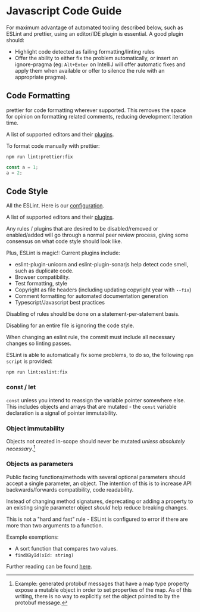 # Javascript Code Guide

For maximum advantage of automated tooling described below, such as
ESLint and prettier, using an editor/IDE plugin is essential. A good
plugin should:

- Highlight code detected as failing formatting/linting rules
- Offer the ability to either fix the problem automatically, or insert
  an ignore-pragma (eg: `Alt+Enter` on IntelliJ will offer automatic
  fixes and apply them when available or offer to silence the rule with
  an appropriate pragma).

## Code Formatting

prettier for code formatting wherever supported. This removes the space
for opinion on formatting related comments, reducing development
iteration time.

A list of supported editors and their
[plugins](https://prettier.io/docs/en/editors.html).

To format code manually with prettier:

```shell script
npm run lint:prettier:fix
```

```typescript
const a = 1;
a = 2;
```

## Code Style

All the ESLint. Here is our [configuration](/.eslintrc.js).

A list of supported editors and their
[plugins](https://eslint.org/docs/user-guide/integrations#editors).

Any rules / plugins that are desired to be disabled/removed or
enabled/added will go through a normal peer review process, giving some
consensus on what code style should look like.

Plus, ESLint is magic!: Current plugins include:

- eslint-plugin-unicorn and eslint-plugin-sonarjs help detect code
  smell, such as duplicate code.
- Browser compatibility.
- Test formatting, style
- Copyright as file headers (including updating copyright year with
  `--fix`)
- Comment formatting for automated documentation generation
- Typescript/Javascript best practices

Disabling of rules should be done on a statement-per-statement basis.

Disabling for an entire file is ignoring the code style.

When changing an eslint rule, the commit must include all necessary
changes so linting passes.

ESLint is able to automatically fix some problems, to do so, the
following `npm script` is provided:

```shell script
npm run lint:eslint:fix
```

### const / let

`const` unless you intend to reassign the variable pointer somewhere
else. This includes objects and arrays that are mutated - the `const`
variable declaration is a signal of pointer immutability.

### Object immutability

Objects not created in-scope should never be mutated _unless absolutely
necessary_.[^1]

### Objects as parameters

Public facing functions/methods with several optional parameters should
accept a single parameter, an object. The intention of this is to
increase API backwards/forwards compatibility, code readability.

Instead of changing method signatures, deprecating or adding a property
to an existing single parameter object _should_ help reduce breaking
changes.

This is not a "hard and fast" rule - ESLint is configured to error if
there are more than two arguments to a function.

Example exemptions:

- A sort function that compares two values.
- `findXById(xId: string)`

Further reading can be found
[here](https://medium.com/@afontcu/cool-javascript-9-named-arguments-functions-that-get-and-return-objects-337b6f8cfa07).

[^1]:
    Example: generated protobuf messages that have a map type property
    expose a mutable object in order to set properties of the map. As of
    this writing, there is no way to explicitly set the object pointed
    to by the protobuf message.
